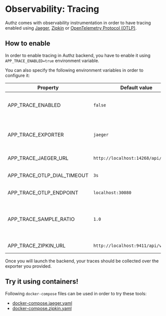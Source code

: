 # Observability: Tracing

Authz comes with observability instrumentation in order to have tracing enabled using [Jaeger](https://www.jaegertracing.io/), [Zipkin](https://zipkin.io/) or [OpenTelemetry Protocol (OTLP)](https://opentelemetry.io/docs/reference/specification/protocol/otlp/).

## How to enable

In order to enable tracing in Authz backend, you have to enable it using `APP_TRACE_ENABLED=true` environment variable.

You can also specify the following environment variables in order to configure it:

| Property | Default value | Description |
| -------- | ------------- | ----------- |
| APP_TRACE_ENABLED | `false` | Enable tracing observability using OpenTelemetry |
| APP_TRACE_EXPORTER | `jaeger` | Exporter you want to use. Could be `jaeger`, `zipkin` or `otlpgrpc` |
| APP_TRACE_JAEGER_URL | `http://localhost:14268/api/traces` | Jaeger API URL to be used |
| APP_TRACE_OTLP_DIAL_TIMEOUT | `3s` | OTLP gRPC exporter dial timeout value |
| APP_TRACE_OTLP_ENDPOINT | `localhost:30080` | OTLP gRPC endpoint value |
| APP_TRACE_SAMPLE_RATIO | `1.0` | Sampling ratio value defines how many traces should be sent to your exporter |
| APP_TRACE_ZIPKIN_URL | `http://localhost:9411/api/v2/spans` | Zipkin API URL to be used |

Once you will launch the backend, your traces should be collected over the exporter you provided.

## Try it using containers!

Following `docker-compose` files can be used in order to try these tools:

* [docker-compose.jaeger.yaml](https://github.com/eko/authz/blob/master/docker-compose.jaeger.yaml)
* [docker-compose.zipkin.yaml](https://github.com/eko/authz/blob/master/docker-compose.zipkin.yaml)